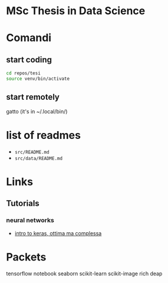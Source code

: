 # MSc Thesis in Data Science

# Comandi
## start coding
```bash
cd repos/tesi
source venv/bin/activate
```

## start remotely
gatto (it's in ~/.local/bin/)

# list of readmes
- `src/README.md`
- `src/data/README.md`

# Links
## Tutorials
### neural networks
- [intro to keras, ottima ma complessa](https://keras.io/getting_started/intro_to_keras_for_researchers/)

# Packets
tensorflow
notebook
seaborn
scikit-learn
scikit-image
rich
deap
